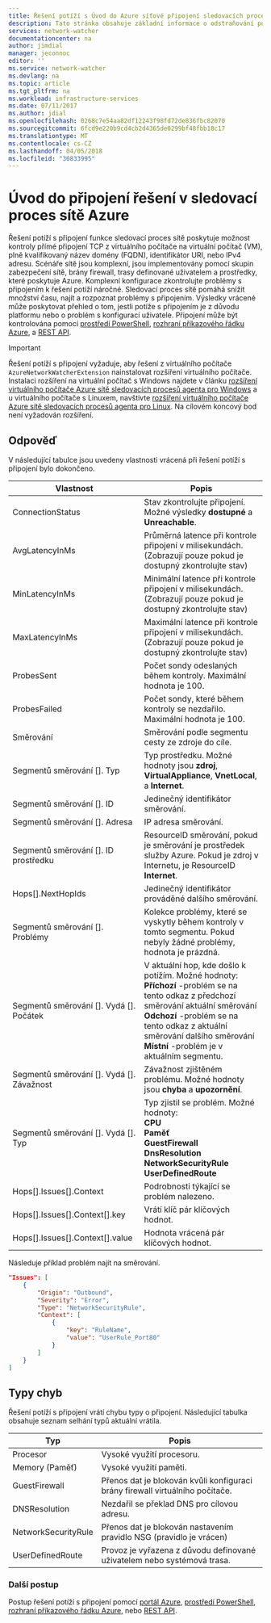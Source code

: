 ```yaml
---
title: Řešení potíží s Úvod do Azure síťové připojení sledovacích procesů | Microsoft Docs
description: Tato stránka obsahuje základní informace o odstraňování potíží možnosti připojení sledovací proces sítě
services: network-watcher
documentationcenter: na
author: jimdial
manager: jeconnoc
editor: ''
ms.service: network-watcher
ms.devlang: na
ms.topic: article
ms.tgt_pltfrm: na
ms.workload: infrastructure-services
ms.date: 07/11/2017
ms.author: jdial
ms.openlocfilehash: 0268c7e54aa82df12243f98fd72de836fbc82070
ms.sourcegitcommit: 6fcd9e220b9cd4cb2d4365de0299bf48fbb18c17
ms.translationtype: MT
ms.contentlocale: cs-CZ
ms.lasthandoff: 04/05/2018
ms.locfileid: "30833995"
---
```

# <a name="introduction-to-connection-troubleshoot-in-azure-network-watcher"></a>Úvod do připojení řešení v sledovací proces sítě Azure

Řešení potíží s připojení funkce sledovací proces sítě poskytuje možnost kontroly přímé připojení TCP z virtuálního počítače na virtuální počítač (VM), plně kvalifikovaný název domény (FQDN), identifikátor URI, nebo IPv4 adresu. Scénáře sítě jsou komplexní, jsou implementovány pomocí skupin zabezpečení sítě, brány firewall, trasy definované uživatelem a prostředky, které poskytuje Azure. Komplexní konfigurace zkontrolujte problémy s připojením k řešení potíží náročné. Sledovací proces sítě pomáhá snížit množství času, najít a rozpoznat problémy s připojením. Výsledky vrácené může poskytovat přehled o tom, jestli potíže s připojením je z důvodu platformu nebo o problém s konfigurací uživatele. Připojení může být kontrolována pomocí [prostředí PowerShell](network-watcher-connectivity-powershell.md), [rozhraní příkazového řádku Azure](network-watcher-connectivity-cli.md), a [REST API](network-watcher-connectivity-rest.md).

> [!IMPORTANT]
> Řešení potíží s připojení vyžaduje, aby řešení z virtuálního počítače `AzureNetworkWatcherExtension` nainstalovat rozšíření virtuálního počítače. Instalaci rozšíření na virtuální počítač s Windows najdete v článku [rozšíření virtuálního počítače Azure sítě sledovacích procesů agenta pro Windows](../virtual-machines/windows/extensions-nwa.md?toc=%2fazure%2fnetwork-watcher%2ftoc.json) a u virtuálního počítače s Linuxem, navštivte [rozšíření virtuálního počítače Azure sítě sledovacích procesů agenta pro Linux](../virtual-machines/linux/extensions-nwa.md?toc=%2fazure%2fnetwork-watcher%2ftoc.json). Na cílovém koncový bod není vyžadován rozšíření.

## <a name="response"></a>Odpověď

V následující tabulce jsou uvedeny vlastnosti vrácená při řešení potíží s připojení bylo dokončeno.

|Vlastnost  |Popis  |
|---------|---------|
|ConnectionStatus     | Stav zkontrolujte připojení. Možné výsledky **dostupné** a **Unreachable**.        |
|AvgLatencyInMs     | Průměrná latence při kontrole připojení v milisekundách. (Zobrazují pouze pokud je dostupný zkontrolujte stav)        |
|MinLatencyInMs     | Minimální latence při kontrole připojení v milisekundách. (Zobrazují pouze pokud je dostupný zkontrolujte stav)        |
|MaxLatencyInMs     | Maximální latence při kontrole připojení v milisekundách. (Zobrazují pouze pokud je dostupný zkontrolujte stav)        |
|ProbesSent     | Počet sondy odeslaných během kontroly. Maximální hodnota je 100.        |
|ProbesFailed     | Počet sondy, které během kontroly se nezdařilo. Maximální hodnota je 100.        |
|Směrování     | Směrování podle segmentu cesty ze zdroje do cíle.        |
|Segmentů směrování []. Typ     | Typ prostředku. Možné hodnoty jsou **zdroj**, **VirtualAppliance**, **VnetLocal**, a **Internet**.        |
|Segmentů směrování []. ID | Jedinečný identifikátor směrování.|
|Segmentů směrování []. Adresa | IP adresa směrování.|
|Segmentů směrování []. ID prostředku | ResourceID směrování, pokud je směrování je prostředek služby Azure. Pokud je zdroj v Internetu, je ResourceID **Internet**. |
|Hops[].NextHopIds | Jedinečný identifikátor prováděné dalšího směrování.|
|Segmentů směrování []. Problémy | Kolekce problémy, které se vyskytly během kontroly v tomto segmentu. Pokud nebyly žádné problémy, hodnota je prázdná.|
|Segmentů směrování []. Vydá []. Počátek | V aktuální hop, kde došlo k potížím. Možné hodnoty:<br/> **Příchozí** -problém se na tento odkaz z předchozí směrování aktuální směrování<br/>**Odchozí** -problém se na tento odkaz z aktuální směrování dalšího směrování<br/>**Místní** -problém je v aktuálním segmentu.|
|Segmentů směrování []. Vydá []. Závažnost | Závažnost zjištěném problému. Možné hodnoty jsou **chyba** a **upozornění**. |
|Segmentů směrování []. Vydá []. Typ |Typ zjistil se problém. Možné hodnoty: <br/>**CPU**<br/>**Paměť**<br/>**GuestFirewall**<br/>**DnsResolution**<br/>**NetworkSecurityRule**<br/>**UserDefinedRoute** |
|Hops[].Issues[].Context |Podrobnosti týkající se problém nalezeno.|
|Hops[].Issues[].Context[].key |Vrátí klíč pár klíčových hodnot.|
|Hops[].Issues[].Context[].value |Hodnota vrácená pár klíčových hodnot.|

Následuje příklad problém najít na směrování.

```json
"Issues": [
    {
        "Origin": "Outbound",
        "Severity": "Error",
        "Type": "NetworkSecurityRule",
        "Context": [
            {
                "key": "RuleName",
                "value": "UserRule_Port80"
            }
        ]
    }
]
```
## <a name="fault-types"></a>Typy chyb

Řešení potíží s připojení vrátí chybu typy o připojení. Následující tabulka obsahuje seznam selhání typů aktuální vrátila.

|Typ  |Popis  |
|---------|---------|
|Procesor     | Vysoké využití procesoru.       |
|Memory (Paměť)     | Vysoké využití paměti.       |
|GuestFirewall     | Přenos dat je blokován kvůli konfiguraci brány firewall virtuálního počítače.        |
|DNSResolution     | Nezdařil se překlad DNS pro cílovou adresu.        |
|NetworkSecurityRule    | Přenos dat je blokován nastavením pravidlo NSG (pravidlo je vrácen)        |
|UserDefinedRoute|Provoz je vyřazena z důvodu definované uživatelem nebo systémová trasa. |

### <a name="next-steps"></a>Další postup

Postup řešení potíží s připojení pomocí [portál Azure](network-watcher-connectivity-portal.md), [prostředí PowerShell](network-watcher-connectivity-powershell.md), [rozhraní příkazového řádku Azure](network-watcher-connectivity-cli.md), nebo [REST API](network-watcher-connectivity-rest.md).